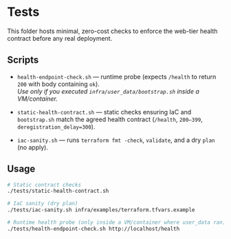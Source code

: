# Tests

This folder hosts minimal, zero-cost checks to enforce the web-tier health contract before any real deployment.

## Scripts
- `health-endpoint-check.sh` — runtime probe (expects `/health` to return `200` with body containing `ok`).  
  _Use only if you executed `infra/user_data/bootstrap.sh` inside a VM/container._

- `static-health-contract.sh` — static checks ensuring IaC and `bootstrap.sh` match the agreed health contract (`/health`, `200–399`, `deregistration_delay=300`).

- `iac-sanity.sh` — runs `terraform fmt -check`, `validate`, and a dry `plan` (no apply).

## Usage
```bash
# Static contract checks
./tests/static-health-contract.sh

# IaC sanity (dry plan)
./tests/iac-sanity.sh infra/examples/terraform.tfvars.example

# Runtime health probe (only inside a VM/container where user_data ran)
./tests/health-endpoint-check.sh http://localhost/health
